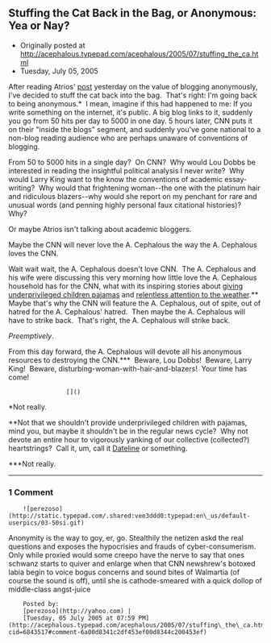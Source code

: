 ## Stuffing the Cat Back in the Bag, or Anonymous: Yea or Nay?

 * Originally posted at http://acephalous.typepad.com/acephalous/2005/07/stuffing_the_ca.html
 * Tuesday, July 05, 2005



After reading Atrios' [post](http://atrios.blogspot.com/2005\_07\_03\_atrios\_archive.html#112052504618672753) yesterday on the value of blogging anonymously, I've decided to stuff the cat back into the bag.  That's right: I'm going back to being anonymous.\*  I mean, imagine if this had happened to me:
If you write something on the internet, it's public. A big blog links
to it, suddenly you go from 50 hits per day to 5000 in one day. 5 hours
later, CNN puts it on their "inside the blogs" segment, and suddenly
you've gone national to a non-blog reading audience who are perhaps
unaware of conventions of blogging.

From 50 to 5000 hits in a single day?  On CNN?  Why would Lou Dobbs be interested in reading the insightful political analysis I never write?  Why would Larry King want to the know the conventions of academic essay-writing?  Why would that frightening woman--the one with the platinum hair and ridiculous blazers--why would she report on my penchant for rare and unusual words (and penning highly personal faux citational histories)?  Why?

Or maybe Atrios isn't talking about academic bloggers.

Maybe the CNN will never love the A. Cephalous the way the A. Cephalous loves the CNN.  

Wait wait wait, the A. Cephalous doesn't love CNN.  The A. Cephalous and his wife were discussing this very morning how little love the A. Cephalous household has for the CNN, what with its inspiring stories about [giving underprivileged children pajamas](http://www.pajamaprogram.org/) and [relentless attention to the weather](http://www.cnn.com/WEATHER/).\*\*  Maybe that's why the CNN will feature the A. Cephalous, out of spite, out of hatred for the A. Cephalous' hatred.  Then maybe the A. Cephalous will have to strike back.  That's right, the A. Cephalous will strike back.  

_Preemptively_.

From this day forward, the A. Cephalous will devote all his anonymous resources to destroying the CNN.\*\*\*  Beware, Lou Dobbs!  Beware, Larry King!  Beware, disturbing-woman-with-hair-and-blazers!  Your time has come!

		

					[]()
			

\*Not really.  

\*\*Not that we shouldn't provide underprivileged children with pajamas, mind you, but maybe it shouldn't be in the regular news cycle?  Why not devote an entire hour to vigorously yanking of our collective (collected?) heartstrings?  Call it, um, call it [Dateline](http://msnbc.msn.com/id/3032600/) or something.

\*\*\*Not really.  

			

* * *

### 1 Comment 

		

                
[]()

	

		![perezoso](http://static.typepad.com/.shared:vee3ddd0:typepad:en\_us/default-userpics/03-50si.gif)
	

	

		

Anonymity is the way to goy, er, go. Stealthily the netizen askd the real questions and exposes the hypocrisies and frauds of cyber-consumerism.  Only while proxied would some creepo have the nerve to say that ones schwanz starts to quiver and enlarge when that CNN newshrew's botoxed labia begin to voice bogus concerns and sound bites of Walmartia (of course the sound is off), until she is cathode-smeared with a quick dollop of middle-class angst-juice 

	

		Posted by:
		[perezoso](http://yahoo.com) |
		[Tuesday, 05 July 2005 at 07:59 PM](http://acephalous.typepad.com/acephalous/2005/07/stuffing\_the\_ca.html?cid=6843517#comment-6a00d8341c2df453ef00d8344c200453ef)

		

        